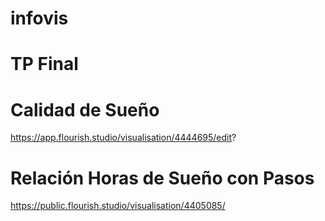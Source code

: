 # infovis

# TP Final

# Calidad de Sueño

https://app.flourish.studio/visualisation/4444695/edit?


# Relación Horas de Sueño con Pasos

https://public.flourish.studio/visualisation/4405085/

